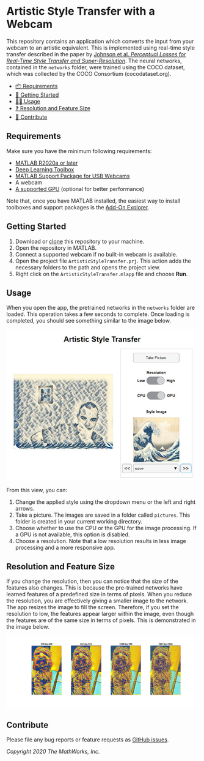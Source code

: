# Artistic Style Transfer with a Webcam

This repository contains an application which converts the input from your webcam to an artistic equivalent.
This is implemented using real-time style transfer described in the paper by 
[Johnson et al. *Perceptual Losses for Real-Time Style Transfer
and Super-Resolution*](https://arxiv.org/pdf/1603.08155.pdf). 
The neural networks, contained in the `networks` folder, were trained using the COCO dataset,
 which was collected by the COCO Consortium (cocodataset.org).

- [📦 Requirements](#requirements)
- [🏁 Getting Started](#getting-started)
- [🔎😄 Usage](#usage)
- [❓ Resolution and Feature Size](#resolution-and-feature-size)
- [💬 Contribute](#contribute)

## Requirements

Make sure you have the minimum following requirements:

- [MATLAB R2020a or later](https://www.mathworks.com/products/get-matlab.html?s_tid=gn_getml)
- [Deep Learning Toolbox](https://www.mathworks.com/products/deep-learning.html)
- [MATLAB Support Package for USB Webcams](https://www.mathworks.com/matlabcentral/fileexchange/45182-matlab-support-package-for-usb-webcams)
- A webcam
- [A supported GPU](https://www.mathworks.com/help/parallel-computing/gpu-support-by-release.html) (optional for better performance)

Note that, once you have MATLAB installed, the easiest way to install toolboxes and support packages
 is the [Add-On Explorer](https://www.mathworks.com/help/matlab/matlab_env/get-add-ons.html). 

## Getting Started

1. Download or [clone](https://www.mathworks.com/help/matlab/matlab_prog/use-source-control-with-projects.html#mw_4cc18625-9e78-4586-9cc4-66e191ae1c2c)
 this repository to your machine.
2. Open the repository in MATLAB.
3. Connect a supported webcam if no built-in webcam is available.
4. Open the project file `ArtisticStyleTransfer.prj`. This action adds the necessary folders to the path and opens the project view.
5. Right click on the `ArtisticStyleTransfer.mlapp` file and choose **Run**.

## Usage

When you open the app, the pretrained networks in the `networks` folder are loaded. This operation takes a few seconds to complete.
Once loading is completed, you should see something similar to the image below.

![](readme_images/AppGUI.jpg)

From this view, you can:

1. Change the applied style using the dropdown menu or the left and right arrows.
2. Take a picture. The images are saved in a folder called `pictures`. This folder is created in your current working directory.
3. Choose whether to use the CPU or the GPU for the image processing. If a GPU is not available, this option is disabled.
4. Choose a resolution. Note that a low resolution results in less image processing and a more responsive app.

## Resolution and Feature Size

If you change the resolution, then you can notice that the size of the features also changes. 
This is because the pre-trained networks have learned features of a predefined size in terms of pixels. 
When you reduce the resolution, you are effectively giving a smaller image to the network. 
The app resizes the image to fill the screen. 
Therefore, if you set the resolution to low, the features appear larger within the image, even though the features are of the same size in terms of pixels. 
This is demonstrated in the image below.

![](readme_images/inputSize.png)

## Contribute

Please file any bug reports or feature requests as [GitHub issues](https://github.com/matlab-deep-learning/artistic-style-transfer/issues).
 
_Copyright 2020 The MathWorks, Inc._

